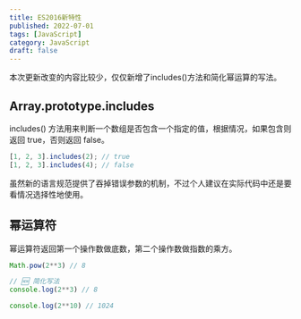 ```yaml
---
title: ES2016新特性
published: 2022-07-01
tags: [JavaScript]
category: JavaScript
draft: false
---
```


本次更新改变的内容比较少，仅仅新增了includes()方法和简化幂运算的写法。

## Array.prototype.includes

includes() 方法用来判断一个数组是否包含一个指定的值，根据情况，如果包含则返回 true，否则返回 false。

```js
[1, 2, 3].includes(2); // true
[1, 2, 3].includes(4); // false
```

虽然新的语言规范提供了吞掉错误参数的机制，不过个人建议在实际代码中还是要看情况选择性地使用。

## 幂运算符

幂运算符返回第一个操作数做底数，第二个操作数做指数的乘方。

```js
Math.pow(2**3) // 8

// 🆕 简化写法
console.log(2**3) // 8

console.log(2**10) // 1024
```
